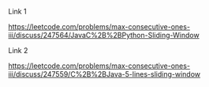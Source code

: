 Link 1

https://leetcode.com/problems/max-consecutive-ones-iii/discuss/247564/JavaC%2B%2BPython-Sliding-Window

Link 2

https://leetcode.com/problems/max-consecutive-ones-iii/discuss/247559/C%2B%2BJava-5-lines-sliding-window
